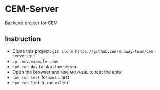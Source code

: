 # CEM-Server

Backend project for CEM

## Instruction

- Clone this project: `git clone https://github.com/sunway-team/cem-server.git`
- `cp .env.example .env`
- `npm run dev` to start the server
- Open the browser and use `GRAPHIQL` to test the apis
- `npm run test` for `mocha` test
- `npm run lint` to run `eslint`
